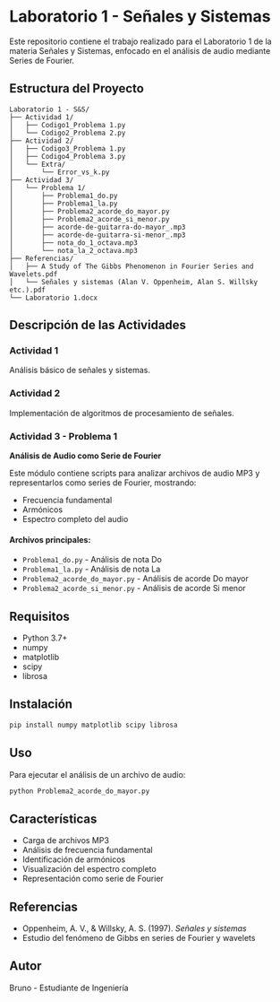 # Laboratorio 1 - Señales y Sistemas

Este repositorio contiene el trabajo realizado para el Laboratorio 1 de la materia Señales y Sistemas, enfocado en el análisis de audio mediante Series de Fourier.

## Estructura del Proyecto

```
Laboratorio 1 - S&S/
├── Actividad 1/
│   ├── Codigo1_Problema 1.py
│   └── Codigo2_Problema 2.py
├── Actividad 2/
│   ├── Codigo3_Problema 1.py
│   ├── Codigo4_Problema 3.py
│   └── Extra/
│       └── Error_vs_k.py
├── Actividad 3/
│   └── Problema 1/
│       ├── Problema1_do.py
│       ├── Problema1_la.py
│       ├── Problema2_acorde_do_mayor.py
│       ├── Problema2_acorde_si_menor.py
│       ├── acorde-de-guitarra-do-mayor_.mp3
│       ├── acorde-de-guitarra-si-menor_.mp3
│       ├── nota_do_1_octava.mp3
│       └── nota_la_2_octava.mp3
├── Referencias/
│   ├── A Study of The Gibbs Phenomenon in Fourier Series and Wavelets.pdf
│   └── Señales y sistemas (Alan V. Oppenheim, Alan S. Willsky etc.).pdf
└── Laboratorio 1.docx
```

## Descripción de las Actividades

### Actividad 1
Análisis básico de señales y sistemas.

### Actividad 2
Implementación de algoritmos de procesamiento de señales.

### Actividad 3 - Problema 1
**Análisis de Audio como Serie de Fourier**

Este módulo contiene scripts para analizar archivos de audio MP3 y representarlos como series de Fourier, mostrando:
- Frecuencia fundamental
- Armónicos
- Espectro completo del audio

#### Archivos principales:
- `Problema1_do.py` - Análisis de nota Do
- `Problema1_la.py` - Análisis de nota La
- `Problema2_acorde_do_mayor.py` - Análisis de acorde Do mayor
- `Problema2_acorde_si_menor.py` - Análisis de acorde Si menor

## Requisitos

- Python 3.7+
- numpy
- matplotlib
- scipy
- librosa

## Instalación

```bash
pip install numpy matplotlib scipy librosa
```

## Uso

Para ejecutar el análisis de un archivo de audio:

```python
python Problema2_acorde_do_mayor.py
```

## Características

- Carga de archivos MP3
- Análisis de frecuencia fundamental
- Identificación de armónicos
- Visualización del espectro completo
- Representación como serie de Fourier

## Referencias

- Oppenheim, A. V., & Willsky, A. S. (1997). *Señales y sistemas*
- Estudio del fenómeno de Gibbs en series de Fourier y wavelets

## Autor

Bruno - Estudiante de Ingeniería

